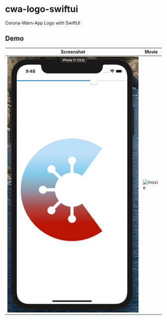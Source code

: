 # cwa-logo-swiftui

Corona-Warn-App Logo with SwiftUI

## Demo

| Screenshot | Movie |
|------------|-------|
|![screenshot](./docs/screenshot.png)|![movie](./docs/movie.gif)|
